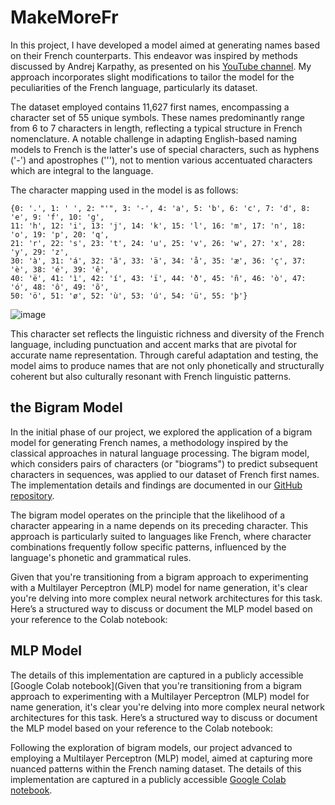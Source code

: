 # MakeMoreFr

In this project, I have developed a model aimed at generating names based on their French counterparts. This endeavor was inspired by methods discussed by Andrej Karpathy, as presented on his [YouTube channel](https://www.youtube.com/@AndrejKarpathy). My approach incorporates slight modifications to tailor the model for the peculiarities of the French language, particularly its dataset. 

The dataset employed contains 11,627 first names, encompassing a character set of 55 unique symbols. These names predominantly range from 6 to 7 characters in length, reflecting a typical structure in French nomenclature. A notable challenge in adapting English-based naming models to French is the latter's use of special characters, such as hyphens ('-') and apostrophes ('\''), not to mention various accentuated characters which are integral to the language.

The character mapping used in the model is as follows:

```plaintext
{0: '.', 1: ' ', 2: "'", 3: '-', 4: 'a', 5: 'b', 6: 'c', 7: 'd', 8: 'e', 9: 'f', 10: 'g', 
11: 'h', 12: 'i', 13: 'j', 14: 'k', 15: 'l', 16: 'm', 17: 'n', 18: 'o', 19: 'p', 20: 'q', 
21: 'r', 22: 's', 23: 't', 24: 'u', 25: 'v', 26: 'w', 27: 'x', 28: 'y', 29: 'z', 
30: 'à', 31: 'á', 32: 'ã', 33: 'ä', 34: 'å', 35: 'æ', 36: 'ç', 37: 'è', 38: 'é', 39: 'ê', 
40: 'ë', 41: 'ì', 42: 'í', 43: 'ï', 44: 'ð', 45: 'ñ', 46: 'ò', 47: 'ó', 48: 'ô', 49: 'õ', 
50: 'ö', 51: 'ø', 52: 'ù', 53: 'ú', 54: 'ü', 55: 'þ'}
```
![image](https://github.com/Slmaking/MakeMoreFr/assets/58626257/275deb27-d5d6-4be9-a905-5153f25f0032)

This character set reflects the linguistic richness and diversity of the French language, including punctuation and accent marks that are pivotal for accurate name representation. 
Through careful adaptation and testing, the model aims to produce names that are not only phonetically and structurally coherent but also culturally resonant with French linguistic patterns.

## the Bigram Model 

In the initial phase of our project, we explored the application of a bigram model for generating French names, a methodology inspired by the classical approaches in natural language processing. The bigram model, which considers pairs of characters (or "biograms") to predict subsequent characters in sequences, was applied to our dataset of French first names. The implementation details and findings are documented in our [GitHub repository](https://github.com/Slmaking/MakeMoreFr/blob/main/code/MakemoreFr_biogram.ipynb).


The bigram model operates on the principle that the likelihood of a character appearing in a name depends on its preceding character. This approach is particularly suited to languages like French, where character combinations frequently follow specific patterns, influenced by the language's phonetic and grammatical rules.


Given that you're transitioning from a bigram approach to experimenting with a Multilayer Perceptron (MLP) model for name generation, it's clear you're delving into more complex neural network architectures for this task. Here’s a structured way to discuss or document the MLP model based on your reference to the Colab notebook:

## MLP Model 

The details of this implementation are captured in a publicly accessible [Google Colab notebook](Given that you're transitioning from a bigram approach to experimenting with a Multilayer Perceptron (MLP) model for name generation, it's clear you're delving into more complex neural network architectures for this task. Here’s a structured way to discuss or document the MLP model based on your reference to the Colab notebook:

Following the exploration of bigram models, our project advanced to employing a Multilayer Perceptron (MLP) model, aimed at capturing more nuanced patterns within the French naming dataset. The details of this implementation are captured in a publicly accessible [Google Colab notebook](https://github.com/Slmaking/MakeMoreFr/blob/main/code/MakeMoreFr_MLP.ipynb).
